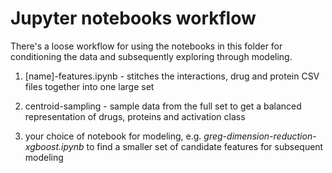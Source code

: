 # Jupyter notebooks workflow

There's a loose workflow for using the notebooks in this folder for conditioning the data and subsequently exploring through modeling.


1. [name]-features.ipynb - stitches the interactions, drug and protein CSV files together into one large set

1. centroid-sampling - sample data from the full set to get a balanced representation of drugs, proteins and activation class

1. your choice of notebook for modeling, e.g. _greg-dimension-reduction-xgboost.ipynb_ to find a smaller set of candidate features for subsequent modeling